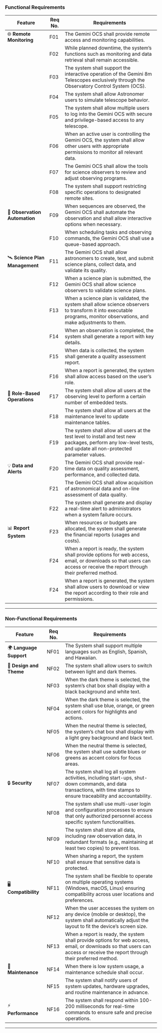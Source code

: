 
### Functional Requirements 
| Feature                            | Req No. | Requirements                                                                                                      |
|------------------------------------|---------|------------------------------------------------------------------------------------------------------------------|
| 🌐 **Remote Monitoring**           | F01     | The Gemini OCS shall provide remote access and monitoring capabilities.                                           |
|                                    | F02     | While planned downtime, the system’s functions such as monitoring and data retrieval shall remain accessible.      |
|                                    | F03     | The system shall support the interactive operation of the Gemini 8m Telescopes exclusively through the Observatory Control System (OCS).  |
|                                    | F04     | The system shall allow Astronomer users to simulate telescope behavior.                                          |
|                                    | F05     | The system shall allow multiple users to log into the Gemini OCS with secure and privilege-based access to any telescope. |
|                                    | F06     | When an active user is controlling the Gemini OCS, the system shall allow other users with appropriate permissions to monitor all relevant data. |
|                                    | F07     | The Gemini OCS shall allow the tools for science observers to review and adjust observing programs.              |
|                                    | F08      | The system shall support restricting specific operations to designated remote sites.                            |
| 🤖 **Observation Automation**      | F09     | When sequences are observed, the Gemini OCS shall automate the observation and shall allow interactive options when necessary. |
|                                    | F10     | When scheduling tasks and observing commands, the Gemini OCS shall use a queue-based approach.                   |
| 🛰️ **Science Plan Management**    | F11     | The Gemini OCS shall allow astronomers to create, test, and submit science plans, collect data, and validate its quality. |
|                                    | F12     | When a science plan is submitted, the Gemini OCS shall allow science observers to validate science plans.         |
|                                    | F13     | When a science plan is validated, the system shall allow science observers to transform it into executable programs, monitor observations, and make adjustments to them. |
|                                    | F14     | When an observation is completed, the system shall generate a report with key details.                           |
|                                    | F15     | When data is collected, the system shall generate a quality assessment report.                                    |
|                                    | F16     | When a report is generated, the system shall allow access based on the user’s role.                              |
| 💼 **Role-Based Operations**       | F17     | The system shall allow all users at the observing level to perform a certain number of embedded tests.           |
|                                    | F18     | The system shall allow all users at the maintenance level to update maintenance tables.                          |
|                                    | F19     | The system shall allow all users at the test level to install and test new packages, perform any low-level tests, and update all non-protected parameter values. |
| 💡 **Data and Alerts**             | F20     | The Gemini OCS shall provide real-time data on quality assessment, performance, and collected data.             |
|                                     |F21      | The Gemini OCS shall allow acquisition of astronomical data and on-line assessment of data quality.             |
|                                    | F22     | The system shall generate and display a real-time alert to administrators when a system failure occurs.          |
| 📊 **Report System**               | F23     | When resources or budgets are allocated, the system shall generate the financial reports (usages and costs).     |
|                                    | F24     | When a report is ready, the system shall provide options for web access, email, or downloads so that users can access or receive the report through their preferred method. |
|                                    | F24     | When a report is generated, the system shall allow users to download or view the report according to their role and permissions. |

--- 

### Non-Functional Requirements 
| Feature                            | Req No. | Requirements                                                                                                      |
|------------------------------------|---------|------------------------------------------------------------------------------------------------------------------|
| 🌍 **Language Support**            | NF01    | The System shall support multiple languages such as English, Spanish, and Hawaiian.                              |
| 🎨 **Design and Theme**            | NF02    | The system shall allow users to switch between light and dark themes.                                            |
|                                    | NF03    | When the dark theme is selected, the system’s chat box shall display with a black background and white text.      |
|                                    | NF04    | When the dark theme is selected, the system shall use blue, orange, or green accent colors for highlights and actions. |
|                                    | NF05    | When the neutral theme is selected, the system’s chat box shall display with a light grey background and black text. |
|                                    | NF06    | When the neutral theme is selected, the system shall use subtle blues or greens as accent colors for focus areas. |
| 🔒 **Security**                    | NF07    | The system shall log all system activities, including start-ups, shut-down commands, and data transactions, with time stamps to ensure traceability and accountability. |
|                                    | NF08    | The system shall use multi-user login and configuration processes to ensure that only authorized personnel access specific system functionalities. |
|                                    | NF09    | The system shall store all data, including raw observation data, in redundant formats (e.g., maintaining at least two copies) to prevent loss. |
|                                    | NF10    | When sharing a report, the system shall ensure that sensitive data is protected.                                 |
| 🖥️ **Compatibility**               | NF11    | The system shall be flexible to operate on multiple operating systems (Windows, macOS, Linux) ensuring compatibility across user locations and preferences. |
|                                    | NF12    | When the user accesses the system on any device (mobile or desktop), the system shall automatically adjust the layout to fit the device’s screen size. |
|                                    | NF13    | When a report is ready, the system shall provide options for web access, email, or downloads so that users can access or receive the report through their preferred method. |
| 🔧 **Maintenance**                 | NF14    | When there is low system usage, a maintenance schedule shall occur.                                              |
|                                    | NF15    | The system shall notify users of system updates, hardware upgrades, and routine maintenance in advance.          |
| ⚡ **Performance**                  | NF16    | The system shall respond within 100-200 milliseconds for real-time commands to ensure safe and precise operations. |
---
